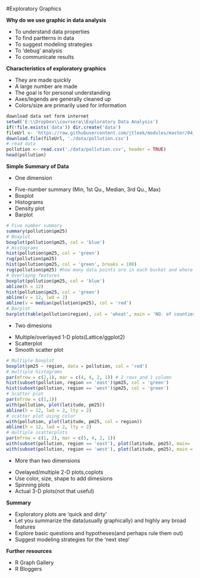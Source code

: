 #Exploratory Graphics

**Why do we use graphic in data analysis**

* To understand data properties
* To find partterns in data
* To suggest modeling strategies
* To ‘debug’ analysis
* To communicate results

**Characteristics of exploratory graphics**

* They are made quickly
* A large number are made
* The goal is for personal understanding
* Axes/legends are generally cleaned up
* Colors/size are primarily used for information

```r
download data set form internet
setwd('E:\\Dropbox\\coursera\\Exploratory Data Analysis')
if(!file.exists('data')) dir.create('data')
fileUrl <- 'https://raw.githubusercontent.com/jtleek/modules/master/04_ExploratoryAnalysis/exploratoryGraphs/data/avgpm25.csv'
download.file(fileUrl, './data/pollution.csv')
# read data
pollution <- read.csv('./data/pollution.csv', header = TRUE)
head(pollution)
```

**Simple Summary of Data**

* One dimension
 + Five-number summary (Min, 1st Qu., Median, 3rd Qu., Max)
 + Boxplot
 + Histograms
 + Density plot
 + Barplot
```r
# Five number summary
summary(pollution$pm25)
# Boxplot
boxplot(pollution$pm25, col = 'blue')
# Histograms
hist(pollution$pm25, col = 'green')
rug(pollution$pm25)
hist(pollution$pm25, col = 'green', breaks = 100)
rug(pollution$pm25) #how many data points are in each bucket and where they lie within the buket
# Overlayng features
boxplot(pollution$pm25, col = 'blue')
abline(h = 12)
hist(pollution$pm25, col = 'green')
abline(v = 12, lwd = 2)
abline(v = median(pollution$pm25), col = 'red')
# Barplot
barplot(table(pollution$region), col = 'wheat', main = 'NO. of counties in each region')
```

* Two dimesions
 + Multiple/overlayed 1-D plots(Lattice/ggplot2)
 + Scatterplot
 + Smooth scatter plot
```r
# Multiple boxplot
boxplot(pm25 ~ region, data = pollution, col = 'red')
# multiple histograms
par(mfrow = c(2,1), mar = c(4, 4, 2, 1)) # 2 rows and 1 column
hist(subset(pollution, region == 'east')$pm25, col = 'green')
hist(subset(pollution, region == 'west')$pm25, col = 'green')
# Scatter plot
par(mfrow = c(1,1))
with(pollution, plot(latitude, pm25))
abline(h = 12, lwd = 2, lty = 2)
# scatter plot using color
with(pollution, plot(latitude, pm25, col = region))
abline(h = 12, lwd = 2, lty = 2)
# multiple scatterplots
par(mfrow = c(1, 2), mar = c(5, 4, 2, 1))
with(subset(pollution, region == 'east'), plot(latitude, pm25), main= 'East')
with(subset(pollution, region == 'west'), plot(latitude, pm25), main = 'West')
```
* More than two dimensions
 + Ovelayed/multiple 2-D plots,coplots
 + Use color, size, shape to add dimesions
 + Spinning plots
 + Actual 3-D plots(not that useful)

**Summary**

* Exploratory plots are ‘quick and dirty’
* Let you summarize the data(usually graphically) and highly any broad features
* Explore basic questions and hypotheses(and perhaps rule them out)
* Suggest modeling strategies for the ‘next step’

**Further resources**
* R Graph Gallery
* R Bloggers
